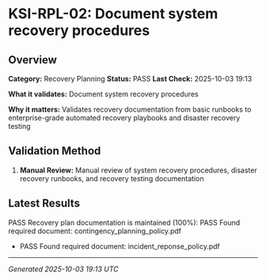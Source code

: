 # KSI-RPL-02: Document system recovery procedures

## Overview

**Category:** Recovery Planning
**Status:** PASS
**Last Check:** 2025-10-03 19:13

**What it validates:** Document system recovery procedures

**Why it matters:** Validates recovery documentation from basic runbooks to enterprise-grade automated recovery playbooks and disaster recovery testing

## Validation Method

1. **Manual Review:** Manual review of system recovery procedures, disaster recovery runbooks, and recovery testing documentation

## Latest Results

PASS Recovery plan documentation is maintained (100%): PASS Found required document: contingency_planning_policy.pdf
- PASS Found required document: incident_reponse_policy.pdf

---
*Generated 2025-10-03 19:13 UTC*